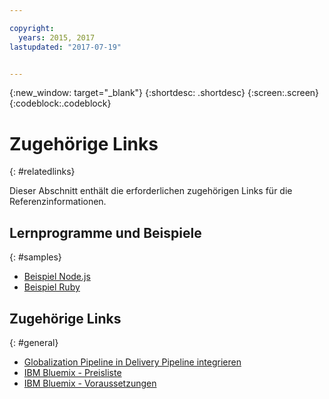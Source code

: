 ```yaml
---

copyright:
  years: 2015, 2017
lastupdated: "2017-07-19"


---
```


{:new_window: target="_blank"}
{:shortdesc: .shortdesc}
{:screen:.screen}
{:codeblock:.codeblock}

# Zugehörige Links
{: #relatedlinks}

Dieser Abschnitt enthält die erforderlichen zugehörigen Links für die Referenzinformationen. 

## Lernprogramme und Beispiele
{: #samples}

* [Beispiel Node.js ](https://github.com/IBM-Bluemix/gp-nodejs-sample)
* [Beispiel Ruby ](https://github.com/IBM-Bluemix/gp-ruby-sample)

## Zugehörige Links
{: #general}

* [Globalization Pipeline in Delivery Pipeline integrieren](https://hub.jazz.net/docs/deploy_ext/#globalize)
* [IBM Bluemix - Preisliste](https://www.ng.bluemix.net/#/pricing)
* [IBM Bluemix - Voraussetzungen](https://developer.ibm.com/bluemix/support/#prereqs)
